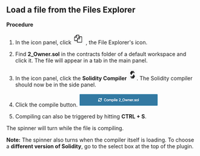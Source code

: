 ## Load a file from the Files Explorer

**Procedure**

1. In the icon panel, click ![file explorer icon](https://raw.githubusercontent.com/ethereum/remix-workshops/master/Basics/load_and_compile/images/files1.png "file explorer icon") , the File Explorer's icon.

2. Find **2_Owner.sol** in the contracts folder of a default workspace and click it. The file will appear in a tab in the main panel.

3. In the icon panel, click the **Solidity Compiler** ![solidity compiler icon](https://raw.githubusercontent.com/ethereum/remix-workshops/master/Basics/load_and_compile/images/solidity1.png "solidity compiler icon"). The Solidity compiler should now be in the side panel.

4. Click the compile button.
   ![compile 2\_owner](https://raw.githubusercontent.com/ethereum/remix-workshops/master/Basics/load_and_compile/images/compile2owner.png "compile 2_Owner")

5. Compiling can also be triggered by hitting **CTRL + S**.

The spinner will turn while the file is compiling.

**Note:** The spinner also turns when the compiler itself is loading.  To choose a **different version of Solidity**, go to the select box at the top of the plugin.
